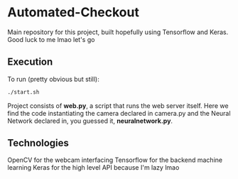 # Automated-Checkout
Main repository for this project, built hopefully using Tensorflow and Keras.
Good luck to me lmao let's go

## Execution
To run (pretty obvious but still):
```bash
./start.sh
```

Project consists of **web.py**, a script that runs the web server itself. Here we find the code instantiating the camera declared in camera.py and the Neural Network declared in, you guessed it, **neuralnetwork.py**. 

## Technologies
OpenCV for the webcam interfacing
Tensorflow for the backend machine learning 
Keras for the high level API because I'm lazy lmao
